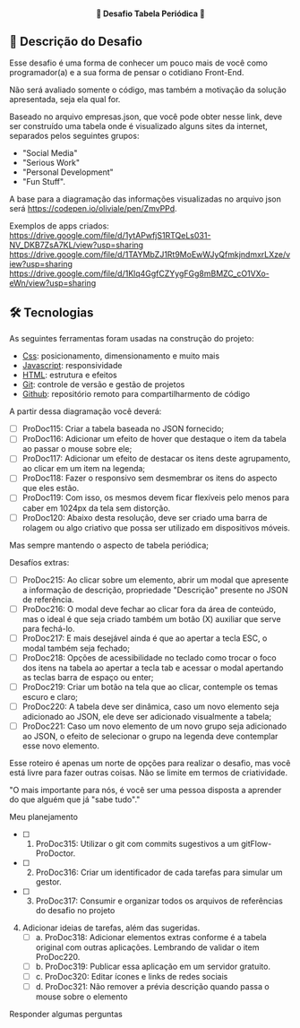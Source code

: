 <h4 align="center"> 
	🚧 Desafio Tabela Periódica 🚀
</h4> 

## 🚀 Descrição do Desafio

Esse desafio é uma forma de conhecer um pouco mais de você como programador(a) e a sua forma de pensar o cotidiano Front-End. 

Não será avaliado somente o código, mas também a motivação da solução apresentada, seja ela qual for.

Baseado no arquivo empresas.json, que você pode obter nesse link, deve ser construído uma tabela onde é visualizado alguns sites da internet, separados pelos seguintes grupos: 

- "Social Media"
- "Serious Work"
- "Personal Development"
- "Fun Stuff". 

A base para a diagramação das informações visualizadas no arquivo json será 
https://codepen.io/oliviale/pen/ZmvPPd.

Exemplos de apps criados: 
https://drive.google.com/file/d/1ytAPwfjS1RTQeLs031-NV_DKB7ZsA7KL/view?usp=sharing
https://drive.google.com/file/d/1TAYMbZJ1Rt9MoEwWJyQfmkjndmxrLXze/view?usp=sharing
https://drive.google.com/file/d/1Klq4GgfCZYygFGg8mBMZC_cO1VXo-eWn/view?usp=sharing

## 🛠 Tecnologias

As seguintes ferramentas foram usadas na construção do projeto:

- [Css][css]: posicionamento, dimensionamento e muito mais
- [Javascript][javascript]: responsividade
- [HTML][html]: estrutura e efeitos 
- [Git][git]: controle de versão e gestão de projetos
- [Github][github]: repositório remoto para compartilharmento de código

A partir dessa diagramação você deverá:

- [ ] ProDoc115: Criar a tabela baseada no JSON fornecido;
- [ ] ProDoc116: Adicionar um efeito de hover que destaque o item da tabela ao passar o mouse sobre ele;
- [ ] ProDoc117: Adicionar um efeito de destacar os itens deste agrupamento, ao clicar em um item na legenda;
- [ ] ProDoc118: Fazer o responsivo sem desmembrar os itens do aspecto que eles estão.
- [ ] ProDoc119: Com isso, os mesmos devem ficar flexíveis pelo menos para caber em 1024px da tela sem distorção. 
- [ ] ProDoc120: Abaixo desta resolução, deve ser criado uma barra de rolagem ou algo criativo que possa ser utilizado em dispositivos móveis. 

Mas sempre mantendo o aspecto de tabela periódica;

Desafíos extras:

- [ ] ProDoc215: Ao clicar sobre um elemento, abrir um modal que apresente a informação de descrição, propriedade "Descrição" presente no JSON de referência. 
- [ ] ProDoc216: O modal deve fechar ao clicar fora da área de conteúdo, mas o ideal é que seja criado também um botão (X) auxiliar que serve para fechá-lo. 
- [ ] ProDoc217: E mais desejável ainda é que ao apertar a tecla ESC, o modal também seja fechado;
- [ ] ProDoc218: Opções de acessibilidade no teclado como trocar o foco dos itens na tabela ao apertar a tecla tab e acessar o modal apertando as teclas barra de espaço ou enter;
- [ ] ProDoc219: Criar um botão na tela que ao clicar, contemple os temas escuro e claro;
- [ ] ProDoc220: A tabela deve ser dinâmica, caso um novo elemento seja adicionado ao JSON, ele deve ser adicionado visualmente a tabela;
- [ ] ProDoc221: Caso um novo elemento de um novo grupo seja adicionado ao JSON, o efeito de selecionar o grupo na legenda deve contemplar esse novo elemento.

Esse roteiro é apenas um norte de opções para realizar o desafio, mas você está livre para fazer outras coisas. Não se limite em termos de criatividade. 

"O mais importante para nós, é você ser uma pessoa disposta a aprender do que alguém que já "sabe tudo"."

Meu planejamento

- [ ] 1. ProDoc315: Utilizar o git com commits sugestivos a um gitFlow-ProDoctor. 
- [ ] 2. ProDoc316: Criar um identificador de cada tarefas para simular um gestor. 
- [ ] 3. ProDoc317: Consumir e organizar todos os arquivos de referências do desafio no projeto 
4. Adicionar ideias de tarefas, além das sugeridas.</br>
    - [ ] a.  ProDoc318: Adicionar elementos extras conforme é a tabela original com outras aplicações. Lembrando de validar o item ProDoc220. </br>
    - [ ] b.  ProDoc319: Publicar essa aplicação em um servidor gratuito. </br>
    - [ ] c.  ProDoc320: Editar ícones e links de redes sociais </br>
    - [ ] d.  ProDoc321: Não remover a prévia descrição quando passa o mouse sobre o elemento </br>

Responder algumas perguntas

[git]: https://git-scm.com/doc
[github]: https://docs.github.com/en
[css]: https://developer.mozilla.org/en-US/docs/Web/CSS 
[html]: https://developer.mozilla.org/en-US/docs/Web/HTML
[javascript]: https://developer.mozilla.org/en-US/docs/Web/JavaScript 
